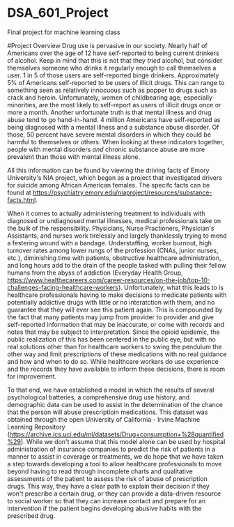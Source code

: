 # DSA_601_Project
Final project for machine learning class

#Project Overview
Drug use is pervasive in our society. Nearly half of Americans over the age of 12 have self-reported to being current drinkers of alcohol. Keep in mind that this is not that they *tried* alcohol, but consider themselves someone who drinks it regularly enough to call themselves a user. 1 in 5 of those users are self-reported binge drinkers. 
Approximately 5% of Americans self-reported to be users of illicit drugs. This can range to something seen as relatively innocuous such as popper to drugs such as crack and heroin. Unfortunately, women of childbearing age, especially minorities, are the most likely to self-report as users of illicit drugs once or more a month.
Another unfortunate truth is that mental illness and drug abuse tend to go hand-in-hand. 4 million Americans have self-reported as being diagnosed with a mental illness and a substance abuse disorder. Of those, 50 percent have severe mental disorders in which they could be harmful to themselves or others. When looking at these indicators together, people with mental disorders *and* chronic substance abuse are more prevalent than those with mental illness alone. 

All this information can be found by viewing the driving facts of Emory University's NIA project, which began as a project that investigated drivers for suicide among African American females. The specifc facts can be found at https://psychiatry.emory.edu/niaproject/resources/substance-facts.html.

When it comes to actually administering treatment to individuals with diagnosed or undiagnosed mental illnesses, medical professionals take on the bulk of the responsibility. Physicians, Nurse Practioners, Physician's Assistants, and nurses work tirelessly and largely thanklessly trying to mend a festering wound with a bandage. Understaffing, worker burnout, high turnover rates among lower rungs of the profession (CNAs, junior nurses, etc.), diminishing time with patients, obstructive healthcare administration, and long hours add to the drain of the people tasked with pulling their fellow humans from the abyss of addiction (Everyday Health Group, https://www.healthecareers.com/career-resources/on-the-job/top-10-challenges-facing-healthcare-workers). 
Unfortunately, what this leads to is healthcare professionals having to make decisions to medicate patients with potentially addictive drugs with little or no interatction with them, and no guarantee that they will ever see this patient again. This is compounded by the fact that many patients may jump from provider to provider and give self-reported information that may be inaccurate, or come with records and notes that may be subject to interpretation.
Since the opioid epidemic, the public realization of this has been centered in the public eye, but with no real solutions other than for healthcare workers to swing the pendulum the other way and limit prescriptions of these medications with no real guidance and how and when to do so. While healthcare workers do use experience and the records they have available to inform these decisions, there is room for improvement.

To that end, we have established a model in which the results of several psychological batteries, a comprehensive drug use history, and demographic data can be used to assist in the determination of the chance that the person will abuse prescriptioin medications. This dataset was obtained through the open University of California - Irvine Machine Learning Repository (https://archive.ics.uci.edu/ml/datasets/Drug+consumption+%28quantified%29). While we don't assume that this model alone can be used by hospital administration of insurance companies to predict the risk of patients in a manner to assist in coverage or treatments, we do hope that we have taken a step towards developing a tool to allow healthcare professionals to move beyond having to read through incomplete charts and qualitative assessments of the patient to assess the risk of abuse of prescription drugs. This way, they have a clear path to explain their decision if they won't prescribe a certain drug, or they can provide a data-driven resource to social worker so that they can increase contact and prepare for an intervention if the patient begins developing abusive habits with the prescribed drug.
